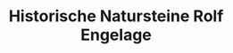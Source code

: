 ---
title: "Historische Natursteine Rolf Engelage"
url: /bochum/historische-natursteine-rolf-engelage/
shop: Baustoffe
---